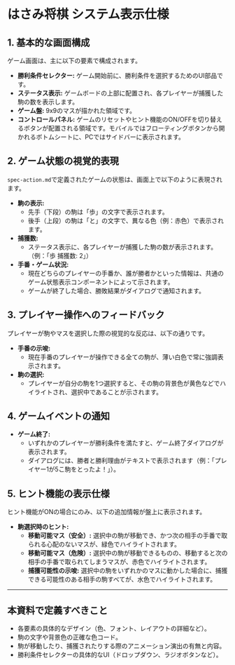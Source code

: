 # はさみ将棋 システム表示仕様

## 1. 基本的な画面構成
ゲーム画面は、主に以下の要素で構成されます。

- **勝利条件セレクター:** ゲーム開始前に、勝利条件を選択するためのUI部品です。
- **ステータス表示:** ゲームボードの上部に配置され、各プレイヤーが捕獲した駒の数を表示します。
- **ゲーム盤:** 9x9のマスが描かれた領域です。
- **コントロールパネル:** ゲームのリセットやヒント機能のON/OFFを切り替えるボタンが配置される領域です。モバイルではフローティングボタンから開かれるボトムシートに、PCではサイドバーに表示されます。

## 2. ゲーム状態の視覚的表現
`spec-action.md`で定義されたゲームの状態は、画面上で以下のように表現されます。

- **駒の表示:**
  - 先手（下段）の駒は「歩」の文字で表示されます。
  - 後手（上段）の駒は「と」の文字で、異なる色（例：赤色）で表示されます。
- **捕獲数:**
  - ステータス表示に、各プレイヤーが捕獲した駒の数が表示されます。（例：「歩 捕獲数: 2」）
- **手番・ゲーム状況:**
  - 現在どちらのプレイヤーの手番か、誰が勝者かといった情報は、共通のゲーム状態表示コンポーネントによって示されます。
  - ゲームが終了した場合、勝敗結果がダイアログで通知されます。

## 3. プレイヤー操作へのフィードバック
プレイヤーが駒やマスを選択した際の視覚的な反応は、以下の通りです。

- **手番の示唆:**
  - 現在手番のプレイヤーが操作できる全ての駒が、薄い白色で常に強調表示されます。
- **駒の選択:**
  - プレイヤーが自分の駒を1つ選択すると、その駒の背景色が黄色などでハイライトされ、選択中であることが示されます。

## 4. ゲームイベントの通知
- **ゲーム終了:**
  - いずれかのプレイヤーが勝利条件を満たすと、ゲーム終了ダイアログが表示されます。
  - ダイアログには、勝者と勝利理由がテキストで表示されます（例：「プレイヤー1が5こ駒をとったよ！」）。

## 5. ヒント機能の表示仕様
ヒント機能がONの場合にのみ、以下の追加情報が盤上に表示されます。

- **駒選択時のヒント:**
  - **移動可能マス（安全）:** 選択中の駒が移動でき、かつ次の相手の手番で取られる心配のないマスが、緑色でハイライトされます。
  - **移動可能マス（危険）:** 選択中の駒が移動できるものの、移動すると次の相手の手番で取られてしまうマスが、赤色でハイライトされます。
  - **捕獲可能性の示唆:** 選択中の駒をいずれかのマスに動かした場合に、捕獲できる可能性のある相手の駒すべてが、水色でハイライトされます。

---
## 本資料で定義すべきこと
- 各要素の具体的なデザイン（色、フォント、レイアウトの詳細など）。
- 駒の文字や背景色の正確な色コード。
- 駒が移動したり、捕獲されたりする際のアニメーション演出の有無と内容。
- 勝利条件セレクターの具体的なUI（ドロップダウン、ラジオボタンなど）。
